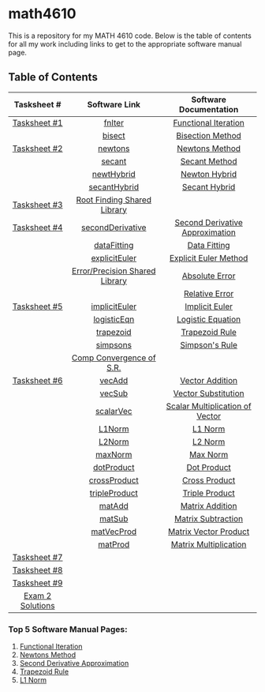 # math4610
This is a repository for my MATH 4610 code. Below is the table of contents for all my work including links to get to the appropriate software manual page.

## Table of Contents

|                    Tasksheet #                    |                    Software Link                   |                    Software Documentation                   |
| :-----------------------------------------------: | :-------------------------------------------------------: | :-------------------------------------------------------: |
| [Tasksheet #1](https://github.com/jake-daniels16/math4610/blob/main/HW/HW%201.pdf) | [fnIter](https://github.com/jake-daniels16/math4610/blob/main/Root%20Finding%20Problem/Methods/fnIter.py) | [Functional Iteration](https://github.com/jake-daniels16/math4610/blob/main/doc/Software%20Manual/Functional%20Iteration.md) |
| | [bisect](https://github.com/jake-daniels16/math4610/blob/main/Root%20Finding%20Problem/Methods/bisect.py) | [Bisection Method](https://github.com/jake-daniels16/math4610/blob/main/doc/Software%20Manual/Bisection.md) |
| [Tasksheet #2](https://github.com/jake-daniels16/math4610/blob/main/HW/HW%202.pdf) | [newtons](https://github.com/jake-daniels16/math4610/blob/main/Root%20Finding%20Problem/Methods/newtons.py) | [Newtons Method](https://github.com/jake-daniels16/math4610/blob/main/doc/Software%20Manual/Newton's%20Method.md) |
| | [secant](https://github.com/jake-daniels16/math4610/blob/main/Root%20Finding%20Problem/Methods/secant.py) | [Secant Method](https://github.com/jake-daniels16/math4610/blob/main/doc/Software%20Manual/Secant%20Method.md) |
| | [newtHybrid](https://github.com/jake-daniels16/math4610/blob/main/Root%20Finding%20Problem/Methods/newtHybrid.py) | [Newton Hybrid](https://github.com/jake-daniels16/math4610/blob/main/doc/Software%20Manual/Bisection-Newton%20Hybrid.md) |
| | [secantHybrid](https://github.com/jake-daniels16/math4610/blob/main/Root%20Finding%20Problem/Methods/secantHybrid.py) | [Secant Hybrid](https://github.com/jake-daniels16/math4610/blob/main/doc/Software%20Manual/Bisection-Secant%20Hybrid.md) |
| [Tasksheet #3](https://github.com/jake-daniels16/math4610/blob/main/HW/HW%203.pdf)| [Root Finding Shared Library](https://github.com/jake-daniels16/math4610/tree/main/RF%20Shared%20Library) | |
| [Tasksheet #4](https://github.com/jake-daniels16/math4610/blob/main/HW/HW%204.pdf)| [secondDerivative](https://github.com/jake-daniels16/math4610/blob/main/Derivative%20Approximation/Methods/secondDerivative.py) | [Second Derivative Approximation](https://github.com/jake-daniels16/math4610/blob/main/doc/Software%20Manual/Second%20Derivative%20Approx.md) |
| | [dataFitting](https://github.com/jake-daniels16/math4610/blob/main/Derivative%20Approximation/Methods/dataFitting.py) | [Data Fitting](https://github.com/jake-daniels16/math4610/blob/main/doc/Software%20Manual/Data%20Fitting.md) |
| | [explicitEuler](https://github.com/jake-daniels16/math4610/blob/main/Derivative%20Approximation/Methods/explicitEuler.py) | [Explicit Euler Method](https://github.com/jake-daniels16/math4610/blob/main/doc/Software%20Manual/Explicit%20Euler.md) |
| | [Error/Precision Shared Library](https://github.com/jake-daniels16/math4610/tree/main/Error%20Shared%20Library) | [Absolute Error](https://github.com/jake-daniels16/math4610/blob/main/doc/Software%20Manual/Absolute%20Error.md) |
| | | [Relative Error](https://github.com/jake-daniels16/math4610/blob/main/doc/Software%20Manual/Relative%20Error.md) |
| [Tasksheet #5](https://github.com/jake-daniels16/math4610/blob/main/HW/HW%205.pdf) | [implicitEuler](https://github.com/jake-daniels16/math4610/blob/main/Derivative%20Approximation/Methods/implicitEuler.py) | [Implicit Euler](https://github.com/jake-daniels16/math4610/blob/main/doc/Software%20Manual/Implicit%20Euler.md) |
| | [logisticEqn](https://github.com/jake-daniels16/math4610/blob/main/Derivative%20Approximation/logisticEqn.py) | [Logistic Equation](https://github.com/jake-daniels16/math4610/blob/main/doc/Software%20Manual/Logistic%20Equation.md) |
| | [trapezoid](https://github.com/jake-daniels16/math4610/blob/main/Numerical%20Integration/Methods/trapezoid.py) | [Trapezoid Rule](https://github.com/jake-daniels16/math4610/blob/main/doc/Software%20Manual/Trapezoid%20Rule.md) |
| | [simpsons](https://github.com/jake-daniels16/math4610/blob/main/Numerical%20Integration/Methods/simpsons.py) | [Simpson's Rule](https://github.com/jake-daniels16/math4610/blob/main/doc/Software%20Manual/Simpson's%20Rule.md) |
| | [Comp Convergence of S.R.](https://github.com/jake-daniels16/math4610/blob/main/Numerical%20Integration/Comp_Convergence.py) | |
| [Tasksheet #6](https://github.com/jake-daniels16/math4610/blob/main/HW/HW%206.pdf) | [vecAdd](https://github.com/jake-daniels16/math4610/blob/main/Linear_Algebra_Code/Methods/vecAdd.py) | [Vector Addition](https://github.com/jake-daniels16/math4610/blob/main/doc/Software%20Manual/Vector%20Addition.md) |
| | [vecSub](https://github.com/jake-daniels16/math4610/blob/main/Linear_Algebra_Code/Methods/vecSub.py) | [Vector Substitution](https://github.com/jake-daniels16/math4610/blob/main/doc/Software%20Manual/Vector%20Subtraction.md) |
| | [scalarVec](https://github.com/jake-daniels16/math4610/blob/main/Linear_Algebra_Code/Methods/vecScalar.py) | [Scalar Multiplication of Vector](https://github.com/jake-daniels16/math4610/blob/main/doc/Software%20Manual/Scalar%20Multiplication%20of%20Vector.md) |
| | [L1Norm](https://github.com/jake-daniels16/math4610/blob/main/Linear_Algebra_Code/Methods/L1Norm.py) | [L1 Norm](https://github.com/jake-daniels16/math4610/blob/main/doc/Software%20Manual/L1%20Norm.md) |
| | [L2Norm](https://github.com/jake-daniels16/math4610/blob/main/Linear_Algebra_Code/Methods/L2Norm.py) | [L2 Norm](https://github.com/jake-daniels16/math4610/blob/main/doc/Software%20Manual/L2%20Norm.md) |
| | [maxNorm](https://github.com/jake-daniels16/math4610/blob/main/Linear_Algebra_Code/Methods/maxNorm.py) | [Max Norm](https://github.com/jake-daniels16/math4610/blob/main/doc/Software%20Manual/Max%20Norm.md) |
| | [dotProduct](https://github.com/jake-daniels16/math4610/blob/main/Linear_Algebra_Code/Methods/dotProduct.py) | [Dot Product](https://github.com/jake-daniels16/math4610/blob/main/doc/Software%20Manual/Dot%20Product.md) |
| | [crossProduct](https://github.com/jake-daniels16/math4610/blob/main/Linear_Algebra_Code/Methods/crossProduct.py) | [Cross Product](https://github.com/jake-daniels16/math4610/blob/main/doc/Software%20Manual/Cross%20Product.md) |
| | [tripleProduct](https://github.com/jake-daniels16/math4610/blob/main/Linear_Algebra_Code/Methods/tripleProduct.py) | [Triple Product](https://github.com/jake-daniels16/math4610/blob/main/doc/Software%20Manual/Triple%20Product.md) |
| | [matAdd](https://github.com/jake-daniels16/math4610/blob/main/Linear_Algebra_Code/Methods/matAdd.py) | [Matrix Addition](https://github.com/jake-daniels16/math4610/blob/main/doc/Software%20Manual/Matrix%20Addition.md) |
| | [matSub](https://github.com/jake-daniels16/math4610/blob/main/Linear_Algebra_Code/Methods/matSub.py) | [Matrix Subtraction](https://github.com/jake-daniels16/math4610/blob/main/doc/Software%20Manual/Matrix%20Subtraction.md) |
| | [matVecProd](https://github.com/jake-daniels16/math4610/blob/main/Linear_Algebra_Code/Methods/matVecProd.py) | [Matrix Vector Product](https://github.com/jake-daniels16/math4610/blob/main/doc/Software%20Manual/Matrix%20Vector%20Product.md) |
| | [matProd](https://github.com/jake-daniels16/math4610/blob/main/Linear_Algebra_Code/Methods/matProd.py) | [Matrix Multiplication](https://github.com/jake-daniels16/math4610/blob/main/doc/Software%20Manual/Matrix%20Multiplication.md) |
| [Tasksheet #7](https://github.com/jake-daniels16/math4610/blob/main/HW/HW%207.pdf) | | |
| [Tasksheet #8](https://github.com/jake-daniels16/math4610/blob/main/HW/HW%208.pdf) | | |
| [Tasksheet #9](https://github.com/jake-daniels16/math4610/blob/main/HW/HW%209.pdf) | | |
| [Exam 2 Solutions](https://github.com/jake-daniels16/math4610/blob/main/HW/Exam%202%20Solutions.pdf) | | |

### Top 5 Software Manual Pages:
1. [Functional Iteration](https://github.com/jake-daniels16/math4610/blob/main/doc/Software%20Manual/Functional%20Iteration.md)
2. [Newtons Method](https://github.com/jake-daniels16/math4610/blob/main/doc/Software%20Manual/Newton's%20Method.md)
3. [Second Derivative Approximation](https://github.com/jake-daniels16/math4610/blob/main/doc/Software%20Manual/Second%20Derivative%20Approx.md)
4. [Trapezoid Rule](https://github.com/jake-daniels16/math4610/blob/main/doc/Software%20Manual/Trapezoid%20Rule.md)
5. [L1 Norm](https://github.com/jake-daniels16/math4610/blob/main/doc/Software%20Manual/L1%20Norm.md)
